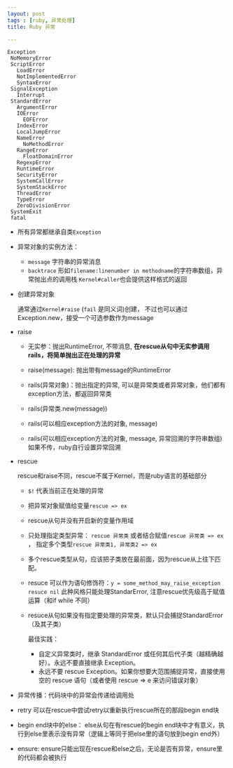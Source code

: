 ```yaml
---
layout: post
tags : [ruby, 异常处理]
title: Ruby 异常

---
```


```
Exception
 NoMemoryError
 ScriptError
   LoadError
   NotImplementedError
   SyntaxError
 SignalException
   Interrupt
 StandardError
   ArgumentError
   IOError
     EOFError
   IndexError
   LocalJumpError
   NameError
     NoMethodError
   RangeError
     FloatDomainError
   RegexpError
   RuntimeError
   SecurityError
   SystemCallError
   SystemStackError
   ThreadError
   TypeError
   ZeroDivisionError
 SystemExit
 fatal
```

* 所有异常都继承自类`Exception`

* 异常对象的实例方法：

  * `message` 字符串的异常消息
  * `backtrace` 形如`filename:linenumber in methodname`的字符串数组，异常抛出点的调用栈
    `Kernel#caller`也会提供这样格式的返回

* 创建异常对象

  通常通过`Kernel#raise` (`fail` 是同义词)创建， 不过也可以通过Exception.new，接受一个可选参数作为message

* raise

  * 无实参：抛出RuntimeError, 不带消息, **在rescue从句中无实参调用rails，将简单抛出正在处理的异常**

  * raise(message): 抛出带有message的RuntimeError

  * rails(异常对象)：抛出指定的异常, 可以是异常类或者异常对象，他们都有exception方法，都返回异常类

  * rails(异常类.new(message))

  * rails(可以相应exception方法的对象, message)

  * rails(可以相应exception方法的对象, message, 异常回溯的字符串数组) 如果不传，ruby自行设置异常回溯


* rescue

  rescue和raise不同，rescue不属于Kernel，而是ruby语言的基础部分

  * `$!` 代表当前正在处理的异常

  * 把异常对象赋值给变量`rescue => ex `

  * rescue从句并没有开启新的变量作用域

  * 只处理指定类型异常： `rescue 异常类` 或者结合赋值`rescue 异常类 => ex `， 指定多个类型`rescue 异常类1, 异常类2 => ex `

  * 多个rescue类型从句，应该把子类放在最前面，因为rescue从上往下匹配。

  * resuce 可以作为语句修饰符：`y = some_method_may_raise_exception resuce nil` 此种风格只能处理StandarError, 注意rescue优先级高于赋值运算（和if while 不同）

  * resuce从句如果没有指定要处理的异常类，默认只会捕捉StandardError（及其子类）

    最佳实践：

    * 自定义异常类时，继承 StandardError 或任何其后代子类（越精确越好）。永远不要直接继承 Exception。
    * 永远不要 rescue Exception。如果你想要大范围捕捉异常，直接使用空的 rescue 语句（或者使用 rescue => e 来访问错误对象）

* 异常传播：代码块中的异常会传递给调用处

* retry 可以在rescue中尝试retry以重新执行rescue所在的那段begin end块

* begin end块中的else： else从句在有rescue的begin end块中才有意义，执行到else里表示没有异常（逻辑上等同于把else里的语句放到begin end外）

* ensure: ensure只能出现在rescue和else之后，无论是否有异常，ensure里的代码都会被执行

